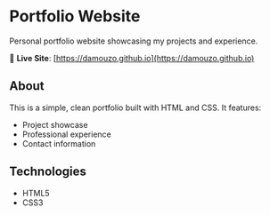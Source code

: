 # Portfolio Website

Personal portfolio website showcasing my projects and experience.

🔗 **Live Site**: [https://damouzo.github.io](https://damouzo.github.io)

## About

This is a simple, clean portfolio built with HTML and CSS. It features:
- Project showcase
- Professional experience
- Contact information

## Technologies

- HTML5
- CSS3

